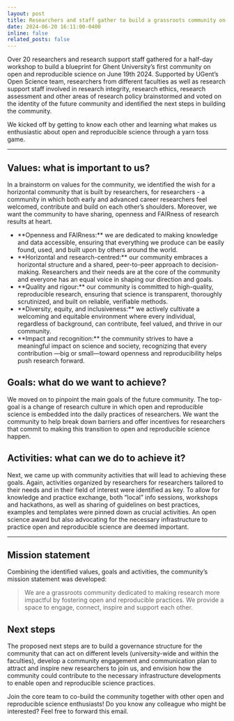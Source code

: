 ```yaml
---
layout: post
title: Researchers and staff gather to build a grassroots community on open and reproducible science
date: 2024-06-20 16:11:00-0400
inline: false
related_posts: false
---
```


Over 20 researchers and research support staff gathered for a half-day workshop to build a blueprint for Ghent University’s first community on open and reproducible science on June 19th 2024. Supported by UGent’s Open Science team, researchers from different faculties as well as research support staff involved in research integrity, research ethics, research assessment and other areas of research policy brainstormed and voted on the identity of the future community and identified the next steps in building the community.

We kicked off by getting to know each other and learning what makes us enthusiastic about open and reproducible science through a yarn toss game. 

---

## Values: what is important to us?
In a brainstorm on values for the community, we identified the wish for a horizontal community that is built by researchers, for researchers - a community in which both early and advanced career researchers feel welcomed, contribute and build on each other’s shoulders. Moreover, we want the community to have sharing, openness and FAIRness of research results at heart. 

<ul>
    <li>**Openness and FAIRness:** we are dedicated to making knowledge and data accessible, ensuring that everything we produce can be easily found, used, and built upon by others around the world.</li>
    <li>**Horizontal and research-centred:** our community embraces a horizontal structure and a shared, peer-to-peer approach to decision-making. Researchers and their needs are at the core of the community and everyone has an equal voice in shaping our direction and goals.</li>
    <li>**Quality and rigour:** our community is committed to high-quality, reproducible research, ensuring that science is transparent, thoroughly scrutinized, and built on reliable, verifiable methods. </li>
    <li>**Diversity, equity, and inclusiveness:** we actively cultivate a welcoming and equitable environment where every individual, regardless of background, can contribute, feel valued, and thrive in our community.</li>
    <li>**Impact and recognition:** the community strives to have a meaningful impact on science and society, recognizing that every contribution —big or small—toward openness and reproducibility helps push research forward.</li>
</ul>

## Goals: what do we want to achieve?
We moved on to pinpoint the main goals of the future community. The top-goal is a change of research culture in which open and reproducible science is embedded into the daily practices of researchers. We want the community to help break down barriers and offer incentives for researchers that commit to making this transition to open and reproducible science happen. 

## Activities: what can we do to achieve it?
Next, we came up with community activities that will lead to achieving these goals. Again, activities organized by researchers for researchers tailored to their needs and in their field of interest were identified as key. To allow for knowledge and practice exchange, both “local” info sessions, workshops and hackathons, as well as sharing of guidelines on best practices, examples and templates were pinned down as crucial activities. An open science award but also advocating for the necessary infrastructure to practice open and reproducible science are deemed important. 

---
## Mission statement
Combining the identified values, goals and activities, the community’s mission statement was developed: 

> We are a grassroots community dedicated to making research more impactful by fostering open and reproducible practices. We provide a space to engage, connect, inspire and support each other.

## Next steps

The proposed next steps are to build a governance structure for the community that can act on different levels (university-wide and within the faculties), develop a community engagement and communication plan to attract and inspire new researchers to join us, and envision how the community could contribute to the necessary infrastructure developments to enable open and reproducible science practices. 

Join the core team to co-build the community together with other open and reproducible science enthusiasts! Do you know any colleague who might be interested? Feel free to forward this email. 
